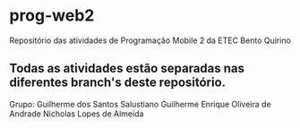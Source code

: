 # prog-web2
Repositório das atividades de Programação Mobile 2 da ETEC Bento Quirino

## Todas as atividades estão separadas nas diferentes branch's deste repositório.

Grupo: 
Guilherme dos Santos Salustiano
Guilherme Enrique Oliveira de Andrade
Nicholas Lopes de Almeida
